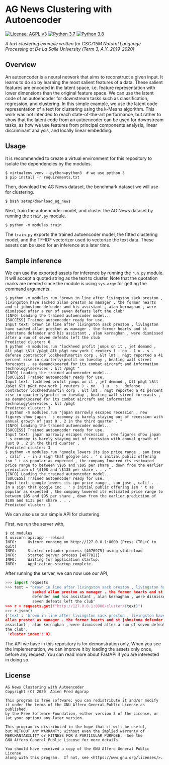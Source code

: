 # AG News Clustering with Autoencoder

[![License: AGPL v3](https://img.shields.io/badge/License-AGPL%20v3-blue.svg)](https://www.gnu.org/licenses/agpl-3.0)
[![Python 3.7](https://img.shields.io/badge/python-3.7-blue.svg)](https://www.python.org/downloads/release/python-377/)
[![Python 3.8](https://img.shields.io/badge/python-3.8-blue.svg)](https://www.python.org/downloads/release/python-382/)

*A text clustering example written for CSC715M Natural Language Processing at De La Salle University (Term 3, A.Y. 2019-2020)*

## Overview

An autoencoder is a neural network that aims to reconstruct a given input. It
learns to do so by learning the most salient features of a data. These salient
features are encoded in the latent space, i.e. feature representation with
lower dimensions than the original feature space. We can use the latent code of
an autoencoder for downstream tasks such as classification, regression, and
clustering. In this simple example, we use the latent code representation of a
text for clustering using the k-Means algorithm. This work was not intended to
reach state-of-the-art performance, but rather to show that the latent code
from an autoencoder can be used for downstream tasks, as how we use features
from principal components analysis, linear discriminant analysis, and locally
linear embedding.

## Usage

It is recommended to create a virtual environment for this repository to
isolate the dependencies by the modules.

```buildoutcfg
$ virtualenv venv --python=python3  # we use python 3
$ pip install -r requirements.txt
```

Then, download the AG News dataset, the benchmark dataset we will use for
clustering.

```buildoutcfg
$ bash setup/download_ag_news
```

Next, train the autoencoder model, and cluster the AG News
dataset by running the `train.py` module.

```buildoutcfg
$ python -m modules.train
```

The `train.py` exports the trained autoencoder model, the fitted clustering
model, and the TF-IDF vectorizer used to vectorize the text data. These assets
can be used for an inference at a later time.

## Sample inference

We can use the exported assets for inference by running the `run.py` module. It
will accept a quoted string as the text to cluster. Note that the quotation
marks are needed since the module is using `sys.argv` for getting the command
arguments.

```buildoutcfg
$ python -m modules.run "brown in line after livingston sack preston , livingston have sacked allan preston as manager . the former hearts and st johnstone defender and his assistant , alan kernaghan , were dismissed after a run of seven defeats left the club"
[INFO] Loading the trained autoencoder model...
[SUCCESS] Trained autoencoder ready for use.
Input text: brown in line after livingston sack preston , livingston have sacked allan preston as manager . the former hearts and st johnstone defender and his assistant , alan kernaghan , were dismissed after a run of seven defeats left the club
Predicted cluster: 0
$ python -m modules.run "lockheed profit jumps on it , jet demand , &lt p&gt \&lt /p&gt &lt p&gt new york ( reuters ) - no . 1 u . s . defense contractor lockheed\martin corp . &lt lmt . n&gt reported a 41 percent rise in quarterly\profit on tuesday , beating wall street forecasts , as demand\soared for its combat aircraft and information technology\services . &lt /p&gt "
[INFO] Loading the trained autoencoder model...
[SUCCESS] Trained autoencoder ready for use.
Input text: lockheed profit jumps on it , jet demand , &lt p&gt \&lt /p&gt &lt p&gt new york ( reuters ) - no . 1 u . s . defense contractor lockheed\martin corp . &lt lmt . n&gt reported a 41 percent rise in quarterly\profit on tuesday , beating wall street forecasts , as demand\soared for its combat aircraft and information technology\services . &lt /p&gt
Predicted cluster: 3
$ python -m modules.run "japan narrowly escapes recession , new figures show japan ' s economy is barely staying out of recession with annual growth of just 0 . 2 in the third quarter . "
[INFO] Loading the trained autoencoder model...
[SUCCESS] Trained autoencoder ready for use.
Input text: japan narrowly escapes recession , new figures show japan ' s economy is barely staying out of recession with annual growth of just 0 . 2 in the third quarter .
Predicted cluster: 3
$ python -m modules.run "google lowers its ipo price range , san jose , calif . - in a sign that google inc . ' s initial public offering isn ' t as popular as expected , the company lowered its estimated price range to between \$85 and \$95 per share , down from the earlier prediction of \$108 and \$135 per share . . . "
[INFO] Loading the trained autoencoder model...
[SUCCESS] Trained autoencoder ready for use.
Input text: google lowers its ipo price range , san jose , calif . - in a sign that google inc . ' s initial public offering isn ' t as popular as expected , the company lowered its estimated price range to between $85 and $95 per share , down from the earlier prediction of $108 and $135 per share . . .
Predicted cluster: 1
```

We can also use our simple API for clustering.

First, we run the server with,

```buildoutcfg
$ cd modules
$ uvicorn api:app --reload
INFO:     Uvicorn running on http://127.0.0.1:8000 (Press CTRL+C to quit)
INFO:     Started reloader process [4076975] using statreload
INFO:     Started server process [4077021]
INFO:     Waiting for application startup.
INFO:     Application startup complete.
```

After running the server, we can now use our API,

```python
>>> import requests
>>> text = "brown in line after livingston sack preston , livingston have
            sacked allan preston as manager . the former hearts and st johnstone
            defender and his assistant , alan kernaghan , were dismissed after a run of
            seven defeats left the club"
>>> r = requests.get(f"http://127.0.0.1:8000/cluster/{text}")
>>> r.json()
{'text': 'brown in line after livingston sack preston , livingston have sacked
allan preston as manager . the former hearts and st johnstone defender and his
assistant , alan kernaghan , were dismissed after a run of seven defeats left
the club',
 'cluster index': 0}
```

The API we have in this repository is for demonstration only. When you see the
implementation, we can improve it by loading the assets only once, before any
request. You can read more about FastAPI if you are interested in doing so.

## License

```
AG News Clustering with Autoencoder
Copyright (C) 2020  Abien Fred Agarap

This program is free software: you can redistribute it and/or modify
it under the terms of the GNU Affero General Public License as published
by the Free Software Foundation, either version 3 of the License, or
(at your option) any later version.

This program is distributed in the hope that it will be useful,
but WITHOUT ANY WARRANTY; without even the implied warranty of
MERCHANTABILITY or FITNESS FOR A PARTICULAR PURPOSE.  See the
GNU Affero General Public License for more details.

You should have received a copy of the GNU Affero General Public License
along with this program.  If not, see <https://www.gnu.org/licenses/>.
```
